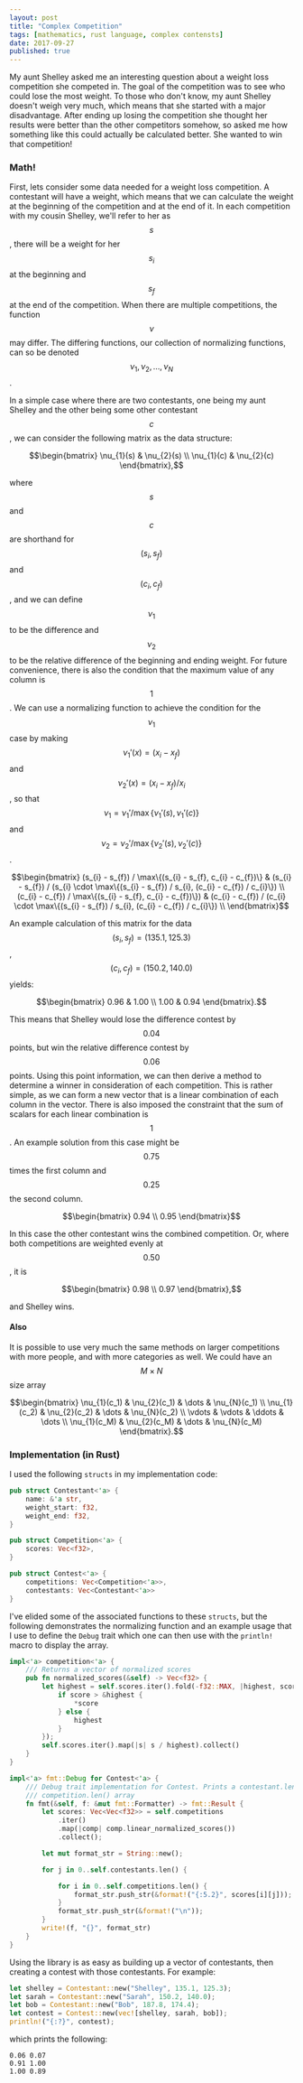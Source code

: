 ```yaml
---
layout: post
title: "Complex Competition"
tags: [mathematics, rust language, complex contensts]
date: 2017-09-27
published: true
---
```


My aunt Shelley asked me an interesting question about a weight loss competition
she competed in. The goal of the competition was to see who could lose the most
weight. To those who don't know, my aunt Shelley doesn't weigh very much, which
means that she started with a major disadvantage. After ending up losing the
competition she thought her results were better than the other competitors
somehow, so asked me how something like this could actually be calculated
better. She wanted to win that competition!

### Math!

First, lets consider some data needed for a weight loss competition. A
contestant will have a weight, which means that we can calculate the weight at
the beginning of the competition and at the end of it. In each competition with
my cousin Shelley, we'll refer to her as $$s$$, there will be a weight for her
$$s_{i}$$ at the beginning and $$s_{f}$$ at the end of the competition. When
there are multiple competitions, the function $$\nu$$ may differ. The differing
functions, our collection of normalizing functions, can so be denoted $$\nu_{1},
\nu_{2}, \dots, \nu_{N}$$.

In a simple case where there are two contestants, one being my aunt Shelley and
the other being some other contestant $$c$$, we can consider the following
matrix as the data structure:

$$\begin{bmatrix} 
\nu_{1}(s) & \nu_{2}(s) \\
\nu_{1}(c) & \nu_{2}(c)
\end{bmatrix},$$

where $$s$$ and $$c$$ are shorthand for $$(s_{i}, s_{f})$$ and $$(c_{i},
c_{f})$$, and we can define $$\nu_{1}$$ to be the difference and $$\nu_{2}$$ to
be the relative difference of the beginning and ending weight. For future
convenience, there is also the condition that the maximum value of any column is
$$1$$. We can use a normalizing function to achieve the condition for the
$$\nu_{1}$$ case by making $$\nu_{1}\prime(x) = (x_{i} - x_f)$$ and
$$\nu_{2}\prime(x) = (x_{i} - x_{f}) / x_{i}$$, so that $$\nu_{1} =
\nu_{1}\prime / \max\{\nu_{1}\prime(s), \nu_{1}\prime(c)\}$$ and $$\nu_{2} =
\nu_{2}\prime / \max\{\nu_{2}\prime(s), \nu_{2}\prime(c)\}$$.

$$\begin{bmatrix} 
(s_{i} - s_{f}) / \max\{(s_{i} - s_{f}, c_{i} - c_{f})\} &
(s_{i} - s_{f}) / (s_{i} \cdot \max\{(s_{i} - s_{f}) / s_{i}, (c_{i} - c_{f}) / c_{i}\}) \\
(c_{i} - c_{f}) / \max\{(s_{i} - s_{f}, c_{i} - c_{f})\}) &
(c_{i} - c_{f}) / (c_{i} \cdot \max\{(s_{i} - s_{f}) / s_{i}, (c_{i} - c_{f}) / c_{i}\}) \\
\end{bmatrix}$$

An example calculation of this matrix for the data $$(s_{i}, s_{f}) = (135.1,
125.3)$$, $$(c_{i}, c_{f}) = (150.2, 140.0)$$ yields:

$$\begin{bmatrix} 
0.96 & 1.00 \\
1.00 & 0.94
\end{bmatrix}.$$

This means that Shelley would lose the difference contest by $$0.04$$ points,
but win the relative difference contest by $$0.06$$ points. Using this point
information, we can then derive a method to determine a winner in consideration
of each competition. This is rather simple, as we can form a new vector that is
a linear combination of each column in the vector. There is also imposed the
constraint that the sum of scalars for each linear combination is $$1$$. An
example solution from this case might be $$0.75$$ times the first column and
$$0.25$$ the second column.

$$\begin{bmatrix} 
0.94 \\
0.95
\end{bmatrix}$$

In this case the other contestant wins the combined competition. Or, where both
competitions are weighted evenly at $$0.50$$, it is 

$$\begin{bmatrix} 
0.98 \\
0.97
\end{bmatrix},$$

and Shelley wins.

#### Also

It is possible to use very much the same methods on larger competitions with
more people, and with more categories as well. We could have an $$M \times N$$
size array

$$\begin{bmatrix} 
\nu_{1}(c_1) & \nu_{2}(c_1) & \dots & \nu_{N}(c_1) \\
\nu_{1}(c_2) & \nu_{2}(c_2) & \dots & \nu_{N}(c_2) \\
\vdots & \vdots & \ddots & \dots  \\
\nu_{1}(c_M) & \nu_{2}(c_M) & \dots & \nu_{N}(c_M)
\end{bmatrix}.$$

### Implementation (in Rust)

I used the following `structs` in my implementation code:

```rust
pub struct Contestant<'a> {
    name: &'a str,
    weight_start: f32,
    weight_end: f32,
}

pub struct Competition<'a> {
    scores: Vec<f32>,
}

pub struct Contest<'a> {
    competitions: Vec<Competition<'a>>,
    contestants: Vec<Contestant<'a>>
}
```

I've elided some of the associated functions to these `structs`, but the
following demonstrates the normalizing function and an example usage that I use
to define the `Debug` trait which one can then use with the `println!` macro to
display the array.

```rust
impl<'a> competition<'a> {
    /// Returns a vector of normalized scores
    pub fn normalized_scores(&self) -> Vec<f32> {
        let highest = self.scores.iter().fold(-f32::MAX, |highest, score| {
            if score > &highest {
                *score
            } else {
                highest
            }
        });
        self.scores.iter().map(|s| s / highest).collect()
    }
}

impl<'a> fmt::Debug for Contest<'a> {
    /// Debug trait implementation for Contest. Prints a contestant.len() by
    /// competition.len() array
    fn fmt(&self, f: &mut fmt::Formatter) -> fmt::Result {
        let scores: Vec<Vec<f32>> = self.competitions
            .iter()
            .map(|comp| comp.linear_normalized_scores())
            .collect();

        let mut format_str = String::new();

        for j in 0..self.contestants.len() {

            for i in 0..self.competitions.len() {
                format_str.push_str(&format!("{:5.2}", scores[i][j]));
            }
            format_str.push_str(&format!("\n"));
        }
        write!(f, "{}", format_str)
    }
}
```

Using the library is as easy as building up a vector of contestants, then
creating a contest with those contestants. For example:

```rust
let shelley = Contestant::new("Shelley", 135.1, 125.3);
let sarah = Contestant::new("Sarah", 150.2, 140.0);
let bob = Contestant::new("Bob", 187.8, 174.4);
let contest = Contest::new(vec![shelley, sarah, bob]);
println!("{:?}", contest);
```

which prints the following:

```
0.06 0.07
0.91 1.00
1.00 0.89
```
